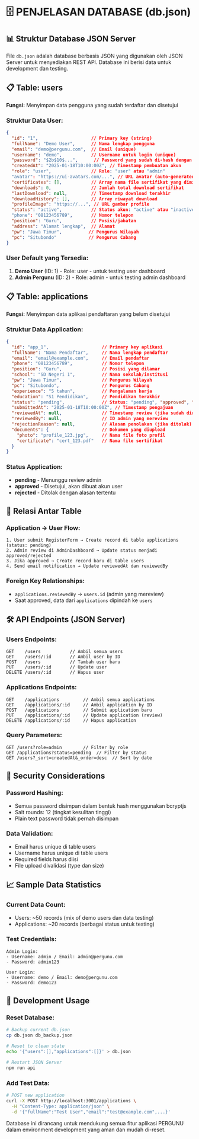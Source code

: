 # 🗄️ PENJELASAN DATABASE (db.json)

## 📊 Struktur Database JSON Server

File `db.json` adalah database berbasis JSON yang digunakan oleh JSON Server untuk menyediakan REST API. Database ini berisi data untuk development dan testing.

## 📋 Table: users
**Fungsi:** Menyimpan data pengguna yang sudah terdaftar dan disetujui

### Struktur Data User:
```json
{
  "id": "1",                    // Primary key (string)
  "fullName": "Demo User",      // Nama lengkap pengguna
  "email": "demo@pergunu.com",  // Email (unique)
  "username": "demo",           // Username untuk login (unique)
  "password": "$2b$10$...",      // Password yang sudah di-hash dengan bcryptjs
  "createdAt": "2025-01-18T10:00:00Z", // Timestamp pembuatan akun
  "role": "user",               // Role: "user" atau "admin"
  "avatar": "https://ui-avatars.com/...", // URL avatar (auto-generated)
  "certificates": [],           // Array nama file sertifikat yang dimiliki
  "downloads": 0,               // Jumlah total download sertifikat
  "lastDownload": null,         // Timestamp download terakhir
  "downloadHistory": [],        // Array riwayat download
  "profileImage": "https://...", // URL gambar profile
  "status": "active",           // Status akun: "active" atau "inactive"
  "phone": "08123456789",       // Nomor telepon
  "position": "Guru",           // Posisi/jabatan
  "address": "Alamat lengkap",  // Alamat
  "pw": "Jawa Timur",          // Pengurus Wilayah
  "pc": "Situbondo"            // Pengurus Cabang
}
```

### User Default yang Tersedia:
1. **Demo User** (ID: 1) - Role: user - untuk testing user dashboard
2. **Admin Pergunu** (ID: 2) - Role: admin - untuk testing admin dashboard

## 📋 Table: applications
**Fungsi:** Menyimpan data aplikasi pendaftaran yang belum disetujui

### Struktur Data Application:
```json
{
  "id": "app_1",                    // Primary key aplikasi
  "fullName": "Nama Pendaftar",     // Nama lengkap pendaftar
  "email": "email@example.com",     // Email pendaftar
  "phone": "08123456789",           // Nomor telepon
  "position": "Guru",               // Posisi yang dilamar
  "school": "SD Negeri 1",          // Nama sekolah/institusi
  "pw": "Jawa Timur",               // Pengurus Wilayah
  "pc": "Situbondo",                // Pengurus Cabang
  "experience": "5 tahun",          // Pengalaman kerja
  "education": "S1 Pendidikan",     // Pendidikan terakhir
  "status": "pending",              // Status: "pending", "approved", "rejected"
  "submittedAt": "2025-01-18T10:00:00Z", // Timestamp pengajuan
  "reviewedAt": null,               // Timestamp review (jika sudah direview)
  "reviewedBy": null,               // ID admin yang mereview
  "rejectionReason": null,          // Alasan penolakan (jika ditolak)
  "documents": {                    // Dokumen yang diupload
    "photo": "profile_123.jpg",     // Nama file foto profil
    "certificate": "cert_123.pdf"   // Nama file sertifikat
  }
}
```

### Status Application:
- **pending** - Menunggu review admin
- **approved** - Disetujui, akan dibuat akun user
- **rejected** - Ditolak dengan alasan tertentu

## 🔗 Relasi Antar Table

### Application → User Flow:
```
1. User submit RegisterForm → Create record di table applications (status: pending)
2. Admin review di AdminDashboard → Update status menjadi approved/rejected
3. Jika approved → Create record baru di table users
4. Send email notification → Update reviewedAt dan reviewedBy
```

### Foreign Key Relationships:
- `applications.reviewedBy` → `users.id` (admin yang mereview)
- Saat approved, data dari `applications` dipindah ke `users`

## 🛠️ API Endpoints (JSON Server)

### Users Endpoints:
```
GET    /users           // Ambil semua users
GET    /users/:id       // Ambil user by ID
POST   /users           // Tambah user baru
PUT    /users/:id       // Update user
DELETE /users/:id       // Hapus user
```

### Applications Endpoints:
```
GET    /applications         // Ambil semua applications
GET    /applications/:id     // Ambil application by ID
POST   /applications         // Submit application baru
PUT    /applications/:id     // Update application (review)
DELETE /applications/:id     // Hapus application
```

### Query Parameters:
```
GET /users?role=admin        // Filter by role
GET /applications?status=pending  // Filter by status
GET /users?_sort=createdAt&_order=desc  // Sort by date
```

## 🔐 Security Considerations

### Password Hashing:
- Semua password disimpan dalam bentuk hash menggunakan bcryptjs
- Salt rounds: 12 (tingkat kesulitan tinggi)
- Plain text password tidak pernah disimpan

### Data Validation:
- Email harus unique di table users
- Username harus unique di table users
- Required fields harus diisi
- File upload divalidasi (type dan size)

## 📈 Sample Data Statistics

### Current Data Count:
- Users: ~50 records (mix of demo users dan data testing)
- Applications: ~20 records (berbagai status untuk testing)

### Test Credentials:
```
Admin Login:
- Username: admin / Email: admin@pergunu.com
- Password: admin123

User Login:
- Username: demo / Email: demo@pergunu.com  
- Password: demo123
```

## 🚀 Development Usage

### Reset Database:
```bash
# Backup current db.json
cp db.json db_backup.json

# Reset to clean state
echo '{"users":[],"applications":[]}' > db.json

# Restart JSON Server
npm run api
```

### Add Test Data:
```bash
# POST new application
curl -X POST http://localhost:3001/applications \
  -H "Content-Type: application/json" \
  -d '{"fullName":"Test User","email":"test@example.com",...}'
```

Database ini dirancang untuk mendukung semua fitur aplikasi PERGUNU dalam environment development yang aman dan mudah di-reset.

